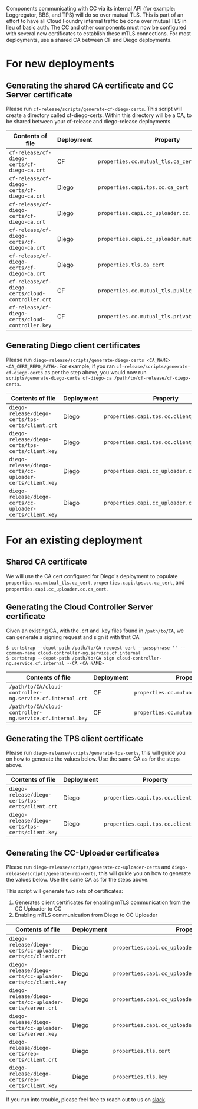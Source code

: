 Components communicating with CC via its internal API (for example: Loggregator, BBS, and TPS) will do so over mutual TLS.
This is part of an effort to have all Cloud Foundry internal traffic be done over mutual TLS in lieu of basic auth.
The CC and other components must now be configured with several new certificates to establish these mTLS connections.
For most deployments, use a shared CA between CF and Diego deployments.

# For new deployments

## Generating the shared CA certificate and CC Server certificate

Please run `cf-release/scripts/generate-cf-diego-certs`. This script will create a directory called cf-diego-certs.
Within this directory will be a CA, to be shared between your cf-release and diego-release deployments.

Contents of file                                 | Deployment | Property
------------------------------------------------ | ---------- | ---------
`cf-release/cf-diego-certs/cf-diego-ca.crt`      | CF         | `properties.cc.mutual_tls.ca_cert`
`cf-release/cf-diego-certs/cf-diego-ca.crt`      | Diego      | `properties.capi.tps.cc.ca_cert`
`cf-release/cf-diego-certs/cf-diego-ca.crt`      | Diego      | `properties.capi.cc_uploader.cc.ca_cert`
`cf-release/cf-diego-certs/cf-diego-ca.crt`      | Diego      | `properties.capi.cc_uploader.mutual_tls.ca_cert`
`cf-release/cf-diego-certs/cf-diego-ca.crt`      | Diego      | `properties.tls.ca_cert`
`cf-release/cf-diego-certs/cloud-controller.crt` | CF         | `properties.cc.mutual_tls.public_cert`
`cf-release/cf-diego-certs/cloud-controller.key` | CF         | `properties.cc.mutual_tls.private_key`

## Generating Diego client certificates

Please run `diego-release/scripts/generate-diego-certs <CA_NAME> <CA_CERT_REPO_PATH>`.  For example, if you ran `cf-release/scripts/generate-cf-diego-certs`
as per the step above, you would now run `scripts/generate-diego-certs cf-diego-ca /path/to/cf-release/cf-diego-certs`.

Contents of file                                         | Deployment | Property
-------------------------------------------------------- | ---------- | ---------
`diego-release/diego-certs/tps-certs/client.crt`         | Diego      | `properties.capi.tps.cc.client_cert`
`diego-release/diego-certs/tps-certs/client.key`         | Diego      | `properties.capi.tps.cc.client_key`
`diego-release/diego-certs/cc-uploader-certs/client.key` | Diego      | `properties.capi.cc_uploader.cc.client_key`
`diego-release/diego-certs/cc-uploader-certs/client.key` | Diego      | `properties.capi.cc_uploader.cc.client_key`


# For an existing deployment

## Shared CA certificate

We will use the CA cert configured for Diego's deployment to populate
`properties.cc.mutual_tls.ca_cert`, `properties.capi.tps.cc.ca_cert`, and `properties.capi.cc_uploader.cc.ca_cert`.

## Generating the Cloud Controller Server certificate

Given an existing CA, with the .crt and .key files found in `/path/to/CA`, we can generate a signing request and sign it with that CA

```
$ certstrap --depot-path /path/to/CA request-cert --passphrase '' --common-name cloud-controller-ng.service.cf.internal
$ certstrap --depot-path /path/to/CA sign cloud-controller-ng.service.cf.internal --CA <CA NAME>
```

Contents of file                                          | Deployment | Property
--------------------------------------------------------- | ---------  | --------
`/path/to/CA/cloud-controller-ng.service.cf.internal.crt` | CF         | `properties.cc.mutual_tls.public_cert`
`/path/to/CA/cloud-controller-ng.service.cf.internal.key` | CF         | `properties.cc.mutual_tls.private_key`

## Generating the TPS client certificate

Please run `diego-release/scripts/generate-tps-certs`, this will guide you on how to generate the values below.
Use the same CA as for the steps above.

Contents of file                                 | Deployment | Property
------------------------------------------------ | ---------- | --------
`diego-release/diego-certs/tps-certs/client.crt` | Diego      | `properties.capi.tps.cc.client_cert`
`diego-release/diego-certs/tps-certs/client.key` | Diego      | `properties.capi.tps.cc.client_key`.


## Generating the CC-Uploader certificates

Please run `diego-release/scripts/generate-cc-uploader-certs` and `diego-release/scripts/generate-rep-certs`, this will guide you on how to generate the values below.
Use the same CA as for the steps above.

This script will generate two sets of certificates:

1. Generates client certificates for enabling mTLS communication from the CC Uploader to CC
1. Enabling mTLS communication from Diego to CC Uploader


Contents of file                                            | Deployment | Property
----------------------------------------------------------- | ---------- | --------
`diego-release/diego-certs/cc-uploader-certs/cc/client.crt` | Diego      | `properties.capi.cc_uploader.cc.client_cert`
`diego-release/diego-certs/cc-uploader-certs/cc/client.key` | Diego      | `properties.capi.cc_uploader.cc.client_key`
`diego-release/diego-certs/cc-uploader-certs/server.crt`    | Diego      | `properties.capi.cc_uploader.mutual_tls.server_cert`
`diego-release/diego-certs/cc-uploader-certs/server.key`    | Diego      | `properties.capi.cc_uploader.mutual_tls.server_key`
`diego-release/diego-certs/rep-certs/client.crt`            | Diego      | `properties.tls.cert`
`diego-release/diego-certs/rep-certs/client.key`            | Diego      | `properties.tls.key`

If you run into trouble, please feel free to reach out to us on [slack](https://cloudfoundry.slack.com/messages/capi/).
